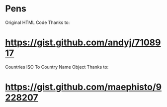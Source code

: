 # Pens
Original HTML Code Thanks to: 
# https://gist.github.com/andyj/7108917
Countries ISO To Country Name Object Thanks to:
# https://gist.github.com/maephisto/9228207
